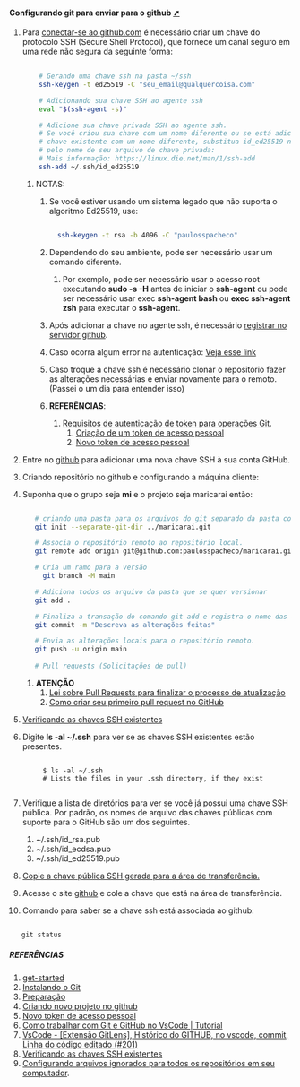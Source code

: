 
<!-- markdownlint-disable-next-line -->
<nav><div class="topnav" id="myTopnav"><div w3-include-html="/menu.inc"></div></div></nav>   

<!-- markdownlint-disable-next-line -->
#### Configurando git para enviar para o github <a href="configurando_git_para_enviar_para_o_github.html" target="_blank" title="Pressione aqui para expandir este documento em nova aba." >  ➚ </a>

1. Para [conectar-se ao github.com](https://docs.github.com/en/authentication/connecting-to-github-with-ssh/generating-a-new-ssh-key-and-adding-it-to-the-ssh-agent) é necessário criar um chave do protocolo SSH (Secure Shell Protocol), que fornece um canal seguro em uma rede não segura da seguinte forma:

    ```sh
        
        # Gerando uma chave ssh na pasta ~/ssh
        ssh-keygen -t ed25519 -C "seu_email@qualquercoisa.com"           

        # Adicionando sua chave SSH ao agente ssh
        eval "$(ssh-agent -s)"

        # Adicione sua chave privada SSH ao agente ssh. 
        # Se você criou sua chave com um nome diferente ou se está adicionando uma 
        # chave existente com um nome diferente, substitua id_ed25519 no comando 
        # pelo nome de seu arquivo de chave privada:
        # Mais informação: https://linux.die.net/man/1/ssh-add
        ssh-add ~/.ssh/id_ed25519

    ```

   1. NOTAS:
      1. Se você estiver usando um sistema legado que não suporta o algoritmo Ed25519, use:

         ```sh

           ssh-keygen -t rsa -b 4096 -C "paulosspacheco"

         ```

      2. Dependendo do seu ambiente, pode ser necessário usar um comando diferente.
         1. Por exemplo, pode ser necessário usar o acesso root executando **sudo -s -H** antes de iniciar o **ssh-agent** ou pode ser necessário usar exec **ssh-agent bash** ou **exec ssh-agent zsh** para executar o **ssh-agent**.
      3. Após adicionar a chave no agente ssh, é necessário [registrar no servidor github](https://github.com/settings/keys).
      4. Caso ocorra algum error na autenticação: [Veja esse link](https://docs.github.com/pt/authentication/troubleshooting-ssh)
      5. Caso troque a chave ssh é necessário clonar o repositório fazer as alterações necessárias e enviar novamente para o remoto. (Passei o um dia para entender isso)

      6. **REFERÊNCIAS**:
         1. [Requisitos de autenticação de token para operações Git](https://github.blog/2020-12-15-token-authentication-requirements-for-git-operations/).
            1. [Criação de um token de acesso pessoal](https://docs.github.com/en/authentication/keeping-your-account-and-data-secure/creating-a-personal-access-token)
            2. [Novo token de acesso pessoal](https://github.com/settings/tokens/new)

2. Entre no [github](https://docs.github.com/en/authentication/connecting-to-github-with-ssh/adding-a-new-ssh-key-to-your-github-account) para adicionar uma nova chave SSH à sua conta GitHub.

3. Criando repositório no github e configurando a máquina cliente:
4. Suponha que o grupo seja **mi** e o projeto seja maricarai então:

   ```sh
   
      # criando uma pasta para os arquivos do git separado da pasta corrente que se deseja versionar
      git init --separate-git-dir ../maricarai.git 

      # Associa o repositório remoto ao repositório local.          
      git remote add origin git@github.com:paulosspacheco/maricarai.git

      # Cria um ramo para a versão     
        git branch -M main                           

      # Adiciona todos os arquivo da pasta que se quer versionar
      git add .        

      # Finaliza a transação do comando git add e registra o nome das alterações feitas       
      git commit -m "Descreva as alterações feitas"

      # Envia as alterações locais para o repositório remoto.
      git push -u origin main                  
      
      # Pull requests (Solicitações de pull) 

   ```

   1. **ATENÇÃO**
      1. [Lei sobre Pull Requests para finalizar o processo de atualização](https://docs.github.com/en/pull-requests/collaborating-with-pull-requests/proposing-changes-to-your-work-with-pull-requests/about-pull-requests)
      2. [Como criar seu primeiro pull request no GitHub](https://m.youtube.com/watch?v=Du04jBWrv4A)

5. [Verificando as chaves SSH existentes](https://docs.github.com/en/authentication/connecting-to-github-with-ssh/checking-for-existing-ssh-keys)
6. Digite **ls -al ~/.ssh** para ver se as chaves SSH existentes estão presentes.

   ```shellScript
        
        $ ls -al ~/.ssh
        # Lists the files in your .ssh directory, if they exist
       
   ```

7. Verifique a lista de diretórios para ver se você já possui uma chave SSH pública. Por padrão, os nomes de arquivo das chaves públicas com suporte para o GitHub são um dos seguintes.
   1. ~/.ssh/id_rsa.pub
   2. ~/.ssh/id_ecdsa.pub
   3. ~/.ssh/id_ed25519.pub

8. [Copie a chave pública SSH gerada para a área de transferência.](https://docs.github.com/en/authentication/connecting-to-github-with-ssh/adding-a-new-ssh-key-to-your-github-account)

9. Acesse o site [github](https://github.com/settings/keys) e cole a chave que está na área de transferência.

10. Comando para saber se a chave ssh está associada ao github:

   ```powershell

      git status

   ```

##### REFERÊNCIAS

1. [get-started](https://docs.github.com/en/get-started)
2. [Instalando o Git](https://git-scm.com/book/pt-br/v2/Come%C3%A7ando-Instalando-o-Git)
3. [Preparação](https://githowto.com/pt-BR/setup)
4. [Criando novo projeto no github](https://github.com/new)
5. [Novo token de acesso pessoal](https://github.com/settings/tokens/new)
6. [Como trabalhar com Git e GitHub no VsCode | Tutorial](https://www.youtube.com/watch?v=HIqyLRKv-YE)
7. [VsCode - [Extensão GitLens], Histórico do GITHUB, no vscode, commit, Linha do código editado (#201)](https://www.youtube.com/watch?v=MbgR1rIDuy4)
8. [Verificando as chaves SSH existentes](https://docs.github.com/en/authentication/connecting-to-github-with-ssh/checking-for-existing-ssh-keys)
9. [Configurando arquivos ignorados para todos os repositórios em seu computador](https://docs.github.com/en/get-started/getting-started-with-git/ignoring-files).

<!-- markdownlint-disable-next-line -->
<script>  includeHTML(); FixHeader(window,"myHeader"); </script>    